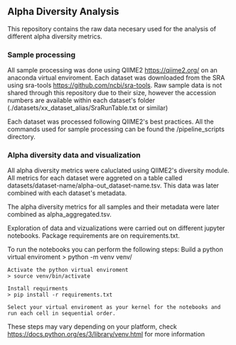 ## Alpha Diversity Analysis

This repository contains the raw data necesary used for the analysis of different alpha diversity metrics.

### Sample processing

All sample processing was done using QIIME2 https://qiime2.org/ on an anaconda virtual enviroment. 
Each dataset was downloaded from the SRA using sra-tools https://github.com/ncbi/sra-tools. Raw sample data is not shared through this repository due to their size, however the accession numbers are available within each dataset's folder (./datasets/xx_dataset_alias/SraRunTable.txt or similar)

Each dataset was processed following QIIME2's best practices. All the commands used for sample processing can be found the /pipeline_scripts directory.

### Alpha diversity data and visualization

All alpha diversity metrics were caluclated using QIIME2's diversity module. All metrics for each dataset were aggreted on a table called datasets/dataset-name/alpha-out_dataset-name.tsv. This data was later combined with each dataset's metadata.

The alpha diversity metrics for all samples and their metadata were later combined as alpha_aggregated.tsv.

Exploration of data and vizualizations were carried out on different jupyter notebooks. Package requirements are on requirements.txt.

To run the notebooks you can perform the following steps:
    Build a python virtual enviroment
    > python -m venv venv/

    Activate the python virtual enviroment
    > source venv/bin/activate

    Install requirments
    > pip install -r requirements.txt

    Select your virtual enviroment as your kernel for the notebooks and run each cell in sequential order.


These steps may vary depending on your platform, check https://docs.python.org/es/3/library/venv.html for more information